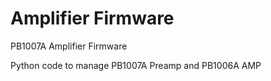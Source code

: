 Amplifier Firmware
==================

PB1007A Amplifier Firmware

Python code to manage PB1007A Preamp and PB1006A AMP
